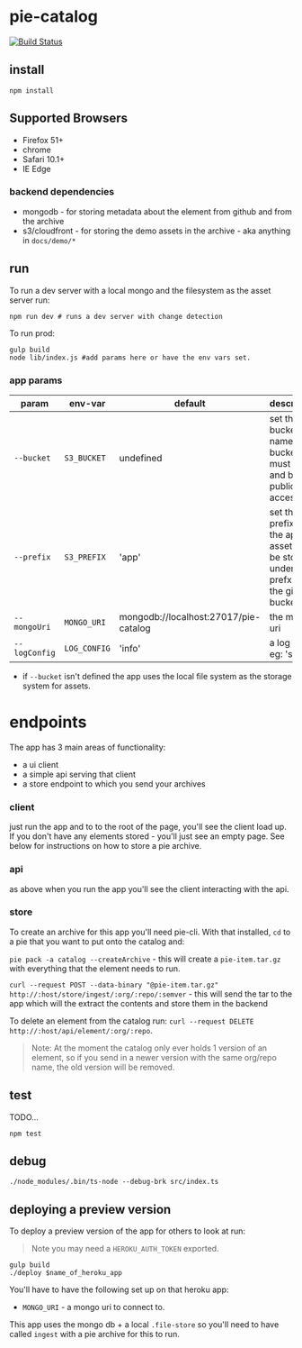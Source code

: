 # pie-catalog

[![Build Status](https://travis-ci.org/PieLabs/pie-catalog.svg?branch=master)](https://travis-ci.org/PieLabs/pie-catalog)

## install 
```
npm install 
```

## Supported Browsers

* Firefox 51+
* chrome
* Safari 10.1+
* IE Edge


### backend dependencies

* mongodb - for storing metadata about the element from github and from the archive
* s3/cloudfront - for storing the demo assets in the archive - aka anything in `docs/demo/*`

## run 

To run a dev server with a local mongo and the filesystem as the asset server run:
```shell
npm run dev # runs a dev server with change detection
```

To run prod: 
```shell
gulp build
node lib/index.js #add params here or have the env vars set.
```
### app params

| param | env-var  | default  | description |
|-------|----------|----------|-------------|
| `--bucket`  | `S3_BUCKET` | undefined  | set the bucket name - the bucket must exist and be publicly accessible |
|`--prefix` | `S3_PREFIX` | 'app' | set the prefix for the app. All assets will be stored under this prefx within the given bucket. | 
|`--mongoUri` | `MONGO_URI` | mongodb://localhost:27017/pie-catalog  | the mongo uri |
|`--logConfig` | `LOG_CONFIG` | 'info'  | a log config eg: 'silly' |


* if `--bucket` isn't defined the app uses the local file system as the storage system for assets.


# endpoints

The app has 3 main areas of functionality: 
* a ui client
* a simple api serving that client
* a store endpoint to which you send your archives 


### client 

just run the app and to to the root of the page, you'll see the client load up. If you don't have any elements stored - you'll just see an empty page. See below for instructions on how to store a pie archive.

### api 

as above when you run the app you'll see the client interacting with the api.

### store 

To create an archive for this app you'll need pie-cli. With that installed, `cd` to a pie that you want to put onto the catalog and: 

`pie pack -a catalog --createArchive` - this will create a `pie-item.tar.gz` with everything that the element needs to run.

`curl --request POST --data-binary "@pie-item.tar.gz" http://:host/store/ingest/:org/:repo/:semver` - this will send the tar to the app which will the extract the contents and store them in the backend 

To delete an element from the catalog run: `curl --request DELETE http://:host/api/element/:org/:repo`.

> Note: At the moment the catalog only ever holds 1 version of an element, so if you send in a newer version with the same org/repo name, the old version will be removed.

## test 

TODO...

```shell
npm test
```

## debug 

```shell 
./node_modules/.bin/ts-node --debug-brk src/index.ts
```

## deploying a preview version

To deploy a preview version of the app for others to look at run: 

> Note you may need a `HEROKU_AUTH_TOKEN` exported.

```
gulp build
./deploy $name_of_heroku_app
```

You'll have to have the following set up on that heroku app: 

* `MONGO_URI` - a mongo uri to connect to.

This app uses the mongo db + a local `.file-store` so you'll need to have called `ingest` with a pie archive for this to run.


